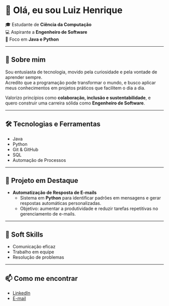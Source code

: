 # 👋 Olá, eu sou Luiz Henrique

🎓 Estudante de **Ciência da Computação**  
💻 Aspirante a **Engenheiro de Software**  
🚀 Foco em **Java e Python**  

---

## 🌟 Sobre mim
Sou entusiasta de tecnologia, movido pela curiosidade e pela vontade de aprender sempre.  
Acredito que a programação pode transformar o mundo, e busco aplicar meus conhecimentos em projetos práticos que facilitem o dia a dia.  

Valorizo princípios como **colaboração, inclusão e sustentabilidade**, e quero construir uma carreira sólida como **Engenheiro de Software**.  

---

## 🛠️ Tecnologias e Ferramentas
- Java  
- Python  
- Git & GitHub  
- SQL  
- Automação de Processos  

---

## 📌 Projeto em Destaque
- **Automatização de Resposta de E-mails**  
  - Sistema em **Python** para identificar padrões em mensagens e gerar respostas automáticas personalizadas.  
  - Objetivo: aumentar a produtividade e reduzir tarefas repetitivas no gerenciamento de e-mails.  

---

## 🤝 Soft Skills
- Comunicação eficaz  
- Trabalho em equipe  
- Resolução de problemas  

---

## 📫 Como me encontrar

- [LinkedIn](https://www.linkedin.com/in/luiz-henrique-4056012bb)  
- [E-mail](luizhelira@gmail.@email.com)  
